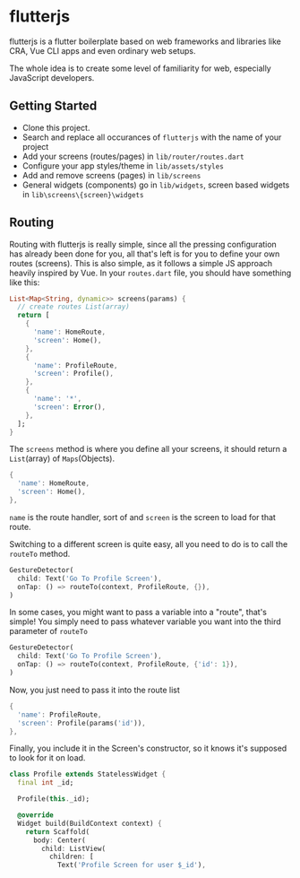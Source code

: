 # flutterjs

flutterjs is a flutter boilerplate based on web frameworks and libraries like CRA, Vue CLI apps and even ordinary web setups.

The whole idea is to create some level of familiarity for web, especially JavaScript developers.

## Getting Started

- Clone this project.
- Search and replace all occurances of `flutterjs` with the name of your project
- Add your screens (routes/pages) in `lib/router/routes.dart`
- Configure your app styles/theme in `lib/assets/styles`
- Add and remove screens (pages) in `lib/screens`
- General widgets (components) go in `lib/widgets`, screen based widgets in `lib\screens\{screen}\widgets`

## Routing

Routing with flutterjs is really simple, since all the pressing configuration has already been done for you, all that's left is for you to define your own routes (screens). This is also simple, as it follows a simple JS approach heavily inspired by Vue. In your `routes.dart` file, you should have something like this:

```dart
List<Map<String, dynamic>> screens(params) {
  // create routes List(array)
  return [
    {
      'name': HomeRoute,
      'screen': Home(),
    },
    {
      'name': ProfileRoute,
      'screen': Profile(),
    },
    {
      'name': '*',
      'screen': Error(),
    },
  ];
}
```

The `screens` method is where you define all your screens, it should return a `List`(array) of `Maps`(Objects).

```dart
{
  'name': HomeRoute,
  'screen': Home(),
},
```

`name` is the route handler, sort of and `screen` is the screen to load for that route.

Switching to a different screen is quite easy, all you need to do is to call the `routeTo` method.

```dart
GestureDetector(
  child: Text('Go To Profile Screen'),
  onTap: () => routeTo(context, ProfileRoute, {}),
)
```

In some cases, you might want to pass a variable into a "route", that's simple! You simply need to pass whatever variable you want into the third parameter of `routeTo`

```dart
GestureDetector(
  child: Text('Go To Profile Screen'),
  onTap: () => routeTo(context, ProfileRoute, {'id': 1}),
)
```

Now, you just need to pass it into the route list

```dart
{
  'name': ProfileRoute,
  'screen': Profile(params('id')),
},
```

Finally, you include it in the Screen's constructor, so it knows it's supposed to look for it on load.

```dart
class Profile extends StatelessWidget {
  final int _id;

  Profile(this._id);

  @override
  Widget build(BuildContext context) {
    return Scaffold(
      body: Center(
        child: ListView(
          children: [
            Text('Profile Screen for user $_id'),
```
